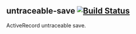 ## untraceable-save [![Build Status](https://travis-ci.org/vforge/untraceable-save.png)](https://travis-ci.org/vforge/untraceable-save)

ActiveRecord untraceable save.
